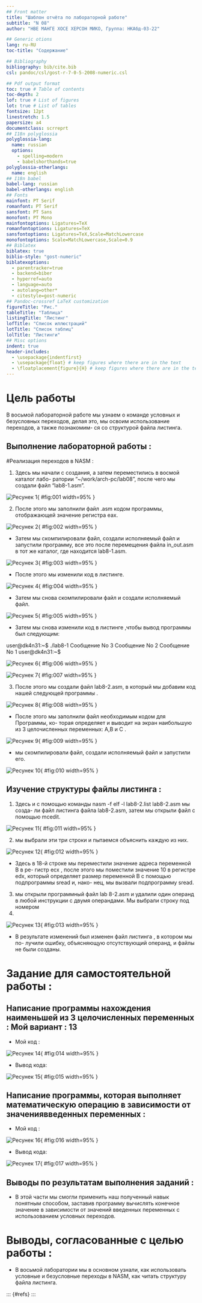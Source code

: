 ```yaml
---
## Front matter
title: "Шаблон отчёта по лабораторной работе"
subtitle: "N 08"
author: "НВЕ МАНГЕ ХОСЕ ХЕРСОН МИКО, Группа: НКАбд-03-22"

## Generic otions
lang: ru-RU
toc-title: "Содержание"

## Bibliography
bibliography: bib/cite.bib
csl: pandoc/csl/gost-r-7-0-5-2008-numeric.csl

## Pdf output format
toc: true # Table of contents
toc-depth: 2
lof: true # List of figures
lot: true # List of tables
fontsize: 12pt
linestretch: 1.5
papersize: a4
documentclass: scrreprt
## I18n polyglossia
polyglossia-lang:
  name: russian
  options:
	- spelling=modern
	- babelshorthands=true
polyglossia-otherlangs:
  name: english
## I18n babel
babel-lang: russian
babel-otherlangs: english
## Fonts
mainfont: PT Serif
romanfont: PT Serif
sansfont: PT Sans
monofont: PT Mono
mainfontoptions: Ligatures=TeX
romanfontoptions: Ligatures=TeX
sansfontoptions: Ligatures=TeX,Scale=MatchLowercase
monofontoptions: Scale=MatchLowercase,Scale=0.9
## Biblatex
biblatex: true
biblio-style: "gost-numeric"
biblatexoptions:
  - parentracker=true
  - backend=biber
  - hyperref=auto
  - language=auto
  - autolang=other*
  - citestyle=gost-numeric
## Pandoc-crossref LaTeX customization
figureTitle: "Рис."
tableTitle: "Таблица"
listingTitle: "Листинг"
lofTitle: "Список иллюстраций"
lotTitle: "Список таблиц"
lolTitle: "Листинги"
## Misc options
indent: true
header-includes:
  - \usepackage{indentfirst}
  - \usepackage{float} # keep figures where there are in the text
  - \floatplacement{figure}{H} # keep figures where there are in the text
---
```


# Цель работы

В восьмой лабораторной работе мы узнаем о команде условных и безусловных
переходов, делая это, мы освоим использование переходов, а также познакомим-
ся со структурой файла листинга.

## Выполнение лабораторной работы :

#Реализация переходов в NASM :

1. Здесь мы начали с создания, а затем переместились в восмой каталог лабо-
ратории “~/work/arch-pc/lab08”, после чего мы создали файл “lab8-1.asm”.

![Ресунек 1](image/8.1.png){ #fig:001 width=95% }

2. После этого мы заполнили файл .asm кодом программы, отображающей
значение регистра eax.

![Ресунек 2](image/8.2.png){ #fig:002 width=95% }

- Затем мы скомпилировали файл, создали исполняемый файл и запустили
программу, все это после перемещения файла in_out.asm в тот же каталог,
где находится lab8-1.asm.

![Ресунек 3](image/8.3.png){ #fig:003 width=95% }

- После этого мы изменили код в листинге.

![Ресунек 4](image/8.4.png){ #fig:004 width=95% }

- Затем мы снова скомпилировали файл и создали исполняемый файл. 

![Ресунек 5](image/8.5.png){ #fig:005 width=95% }

- Затем мы снова изменили код в листинге ,чтобы вывод программы был
следующим:

user@dk4n31:~$ ./lab8-1
Сообщение No 3
Сообщение No 2
Сообщение No 1
user@dk4n31:~$

![Ресунек 6](image/8.6.png){ #fig:006 width=95% }

![Ресунек 7](image/8.7.png){ #fig:007 width=95% }

3. После этого мы создали файл lab8-2.asm, в который мы добавим код нашей
следующей программы .

![Ресунек 8](image/8.8.png){ #fig:008 width=95% }

- После этого мы заполнили файл необходимым кодом для Программы, ко-
торая определяет и выводит на экран наибольшую из 3 целочисленных
переменных: A,B и C .

![Ресунек 9](image/8.9.png){ #fig:009 width=95% }

- мы скомпилировали файл, создали исполняемый файл и запустили его.

![Ресунек 10](image/8.10.png){ #fig:010 width=95% }

## Изучение структуры файлы листинга :

1. Здесь и с помощью команды nasm -f elf -l lab8-2.list lab8-2.asm мы созда-
ли файл листинга файла lab8-2.asm, затем мы открыли файл с помощью
mcedit.

![Ресунек 11](image/8.11.png){ #fig:011 width=95% }

2. мы выбрали эти три строки и пытаемся объяснить каждую из них.

![Ресунек 12](image/8.12.png){ #fig:012 width=95% }

- Здесь в 18-й строке мы переместили значение адреса переменной B в ре-
гистр ecx , после этого мы поместили значение 10 в регистре edx, который
определяет размер переменной B с помощью подпрограммы sread и, нако-
нец, мы вызвали подпрограмму sread.

3. мы открыли программный файл lab 8-2.asm и удалили один операнд в
любой инструкции с двумя операндами. Мы выбрали строку под номером
27.

![Ресунек 13](image/8.13.png){ #fig:013 width=95% }

- В результате изменений был изменен файл листинга , в котором мы по-
лучили ошибку, объясняющую отсутствующий операнд, и файлы не были
созданы.

# Задание для самостоятельной работы :

## Написание программы нахождения наименьшей из 3 целочисленных переменных : Мой вариант : 13
- Мой код : 

![Ресунек 14](image/8.14.png){ #fig:014 width=95% }

- Вывод кода:

![Ресунек 15](image/8.15.png){ #fig:015 width=95% }

## Написание программы, которая выполняет математическую операцию в зависимости от значениявведенных переменных :

- Мой код :

![Ресунек 16](image/8.16.png){ #fig:016 width=95% }

- Вывод кода:

![Ресунек 17](image/8.17.png){ #fig:017 width=95% }

## Выводы по результатам выполнения заданий :

- В этой части мы смогли применить наш полученный навык понятным
способом, заставив программу вычислять конечное значение в зависимости
от значений введенных переменных с использованием условных переходов.

# Выводы, согласованные с целью работы :

- В восьмой лаборатории мы в основном узнали, как использовать условные
и безусловные переходы в NASM, как читать структуру файла листинга.



::: {#refs}
:::
